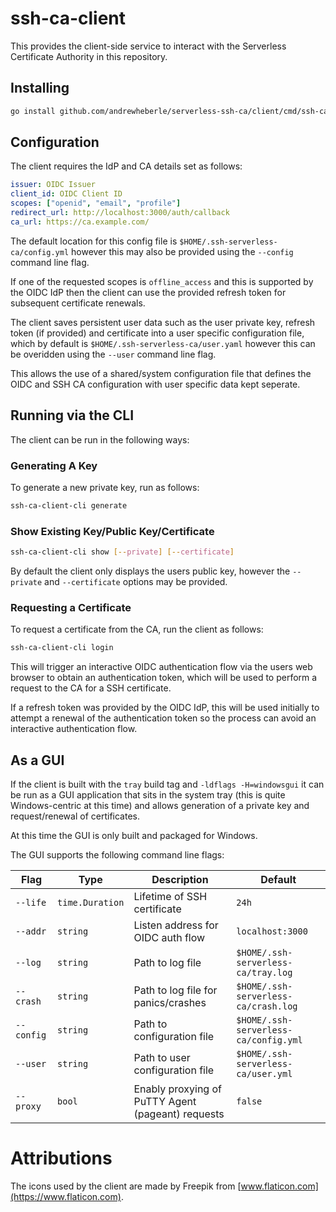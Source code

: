 # ssh-ca-client

This provides the client-side service to interact with the Serverless
Certificate Authority in this repository.

## Installing

```sh
go install github.com/andrewheberle/serverless-ssh-ca/client/cmd/ssh-ca-client@latest
```

## Configuration

The client requires the IdP and CA details set as follows:

```yaml
issuer: OIDC Issuer
client_id: OIDC Client ID
scopes: ["openid", "email", "profile"]
redirect_url: http://localhost:3000/auth/callback
ca_url: https://ca.example.com/
```

The default location for this config file is `$HOME/.ssh-serverless-ca/config.yml`
however this may also be provided using the `--config` command line flag.

If one of the requested scopes is `offline_access` and this is supported by the
OIDC IdP then the client can use the provided refresh token for subsequent
certificate renewals.

The client saves persistent user data such as the user private key, refresh
token (if provided) and certificate into a user specific configuration file,
which by default is `$HOME/.ssh-serverless-ca/user.yaml` however this can be
overidden using the `--user` command line flag.

This allows the use of a shared/system configuration file that defines the
OIDC and SSH CA configuration with user specific data kept seperate.

## Running via the CLI

The client can be run in the following ways:

### Generating A Key

To generate a new private key, run as follows:

```sh
ssh-ca-client-cli generate
```

### Show Existing Key/Public Key/Certificate

```sh
ssh-ca-client-cli show [--private] [--certificate]
```

By default the client only displays the users public key, however the
`--private` and `--certificate` options may be provided.

### Requesting a Certificate

To request a certificate from the CA, run the client as follows:

```sh
ssh-ca-client-cli login
```

This will trigger an interactive OIDC authentication flow via the users
web browser to obtain an authentication token, which will be used to perform
a request to the CA for a SSH certificate.

If a refresh token was provided by the OIDC IdP, this will be used initially to
attempt a renewal of the authentication token so the process can avoid an
interactive authentication flow.

## As a GUI

If the client is built with the `tray` build tag and `-ldflags -H=windowsgui`
it can be run as a GUI application that sits in the system tray (this is quite
Windows-centric at this time) and allows generation of a private key and
request/renewal of certificates.

At this time the GUI is only built and packaged for Windows.

The GUI supports the following command line flags:

| Flag       | Type            | Description                                       | Default                               | 
|------------|-----------------|---------------------------------------------------|---------------------------------------|
| `--life`   | `time.Duration` | Lifetime of SSH certificate                       | `24h`                                 |
| `--addr`   | `string`        | Listen address for OIDC auth flow                 | `localhost:3000`                      |
| `--log`    | `string`        | Path to log file                                  | `$HOME/.ssh-serverless-ca/tray.log`   |
| `--crash`  | `string`        | Path to log file for panics/crashes               | `$HOME/.ssh-serverless-ca/crash.log`  |
| `--config` | `string`        | Path to configuration file                        | `$HOME/.ssh-serverless-ca/config.yml` |
| `--user`   | `string`        | Path to user configuration file                   | `$HOME/.ssh-serverless-ca/user.yml`   |
| `--proxy`  | `bool`          | Enably proxying of PuTTY Agent (pageant) requests | `false`                               |

# Attributions

The icons used by the client are made by Freepik from [www.flaticon.com](https://www.flaticon.com).
